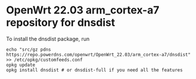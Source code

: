 OpenWrt 22.03 arm_cortex-a7 repository for dnsdist
========

To install the dnsdist package, run

```
echo "src/gz pdns https://repo.powerdns.com/openwrt/OpenWrt_22.03/arm_cortex-a7/dnsdist" >> /etc/opkg/customfeeds.conf
opkg update
opkg install dnsdist # or dnsdist-full if you need all the features
```
